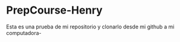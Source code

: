 # PrepCourse-Henry
Esta es una prueba de mi repositorio y clonarlo desde mi github a mi computadora-
